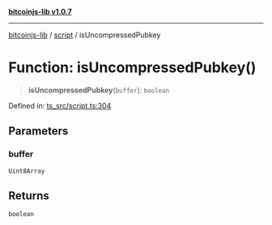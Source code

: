 [**bitcoinjs-lib v1.0.7**](../../../README.md)

***

[bitcoinjs-lib](../../../README.md) / [script](../README.md) / isUncompressedPubkey

# Function: isUncompressedPubkey()

> **isUncompressedPubkey**(`buffer`): `boolean`

Defined in: [ts\_src/script.ts:304](https://github.com/sCrypt-Inc/bitcoinjs-lib/blob/e3b2d1c4c35cd925f8b17063dc9eb0300cab46a2/ts_src/script.ts#L304)

## Parameters

### buffer

`Uint8Array`

## Returns

`boolean`
